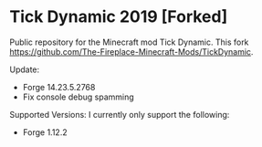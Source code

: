 # Tick Dynamic 2019 [Forked]
Public repository for the Minecraft mod Tick Dynamic.
This fork https://github.com/The-Fireplace-Minecraft-Mods/TickDynamic.

Update:
- Forge 14.23.5.2768
- Fix console debug spamming

Supported Versions:
I currently only support the following:
- Forge 1.12.2

